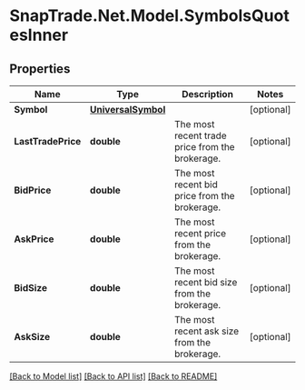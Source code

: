 # SnapTrade.Net.Model.SymbolsQuotesInner

## Properties

Name | Type | Description | Notes
------------ | ------------- | ------------- | -------------
**Symbol** | [**UniversalSymbol**](UniversalSymbol.md) |  | [optional] 
**LastTradePrice** | **double** | The most recent trade price from the brokerage. | [optional] 
**BidPrice** | **double** | The most recent bid price from the brokerage. | [optional] 
**AskPrice** | **double** | The most recent price from the brokerage. | [optional] 
**BidSize** | **double** | The most recent bid size from the brokerage. | [optional] 
**AskSize** | **double** | The most recent ask size from the brokerage. | [optional] 

[[Back to Model list]](../README.md#documentation-for-models) [[Back to API list]](../README.md#documentation-for-api-endpoints) [[Back to README]](../README.md)

